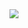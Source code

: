 <img src = "https://github-readme-stats.vercel.app/api/top-langs/?username=tahsinhasib&show_icons=true&theme=one_dark_pro&count_private=true&hide_border=true&layout=donut&langs_count=15&hide=plsql">
